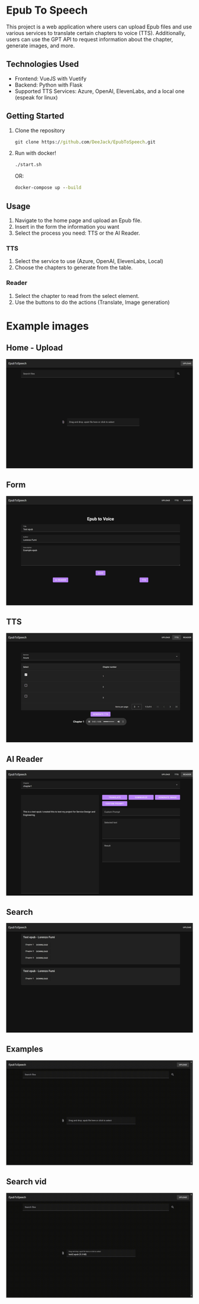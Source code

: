 # Epub To Speech

This project is a web application where users can upload Epub files and use various services to translate certain chapters to voice (TTS). Additionally, users can use the GPT API to request information about the chapter, generate images, and more.

## Technologies Used

- Frontend: VueJS with Vuetify
- Backend: Python with Flask
- Supported TTS Services: Azure, OpenAI, ElevenLabs, and a local one (espeak for linux)

## Getting Started

1. Clone the repository

   ```cmd
   git clone https://github.com/DeeJack/EpubToSpeech.git
   ```

2. Run with docker!

   ```cmd
   ./start.sh
   ```

   OR:

   ```cmd
   docker-compose up --build
   ```

## Usage

1. Navigate to the home page and upload an Epub file.
2. Insert in the form the information you want
3. Select the process you need: TTS or the AI Reader.

### TTS

1. Select the service to use (Azure, OpenAI, ElevenLabs, Local)
2. Choose the chapters to generate from the table.

### Reader

1. Select the chapter to read from the select element.
2. Use the buttons to do the actions (Translate, Image generation)

# Example images

## Home - Upload

![Home/Upload](images/upload.jpeg)

## Form

![Form](images/form.jpeg)

## TTS

![TTS](images/tts.jpeg)

## AI Reader

![Reader](images/reader.jpeg)

## Search

![Search](images/search.jpeg)

## Examples

![Example](images/example.gif)

## Search vid

![Search vid](images/search.gif)
